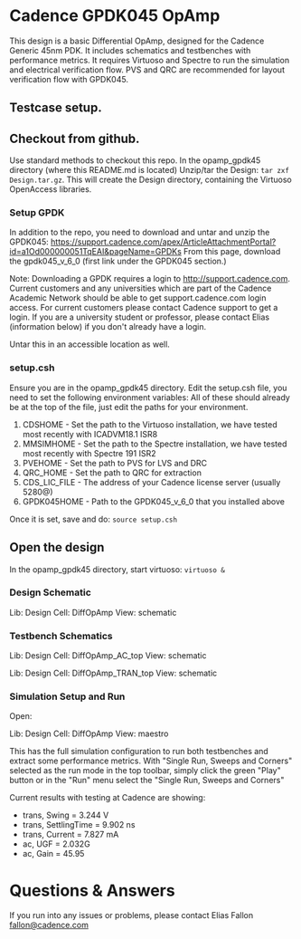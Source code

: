 # Cadence GPDK045 OpAmp

This design is a basic Differential OpAmp, designed for the Cadence Generic 45nm PDK.
It includes schematics and testbenches with performance metrics. 
It requires Virtuoso and Spectre to run the simulation and electrical 
verification flow. PVS and QRC are recommended for layout verification flow with GPDK045.

## Testcase setup. 

## Checkout from github. 

Use standard methods to checkout this repo. In the opamp_gpdk45 directory (where this README.md is located)
Unzip/tar the Design: `tar zxf Design.tar.gz`. This will create the Design directory, containing the
Virtuoso OpenAccess libraries.

### Setup GPDK

In addition to the repo, you need to download and untar and unzip the GPDK045: 
https://support.cadence.com/apex/ArticleAttachmentPortal?id=a1Od000000051TqEAI&pageName=GPDKs
From this page, download the gpdk045_v_6_0 (first link under the GPDK045 section.)

Note: Downloading a GPDK requires a login to http://support.cadence.com. 
Current customers and any universities which are part of the Cadence Academic 
Network should be able to get support.cadence.com login access. For current
customers please contact Cadence support to get a login. If you are a 
university student or professor, please contact Elias (information below) if
you don't already have a login.

Untar this in an accessible location as well.

### setup.csh

Ensure you are in the opamp_gpdk45 directory.
Edit the setup.csh file, you need to set the following environment variables:
All of these should already be at the top of the file, just edit the paths for
your environment.

1. CDSHOME - Set the path to the Virtuoso installation, we have tested most recently with ICADVM18.1 ISR8
2. MMSIMHOME - Set the path to the Spectre installation, we have tested most recently with Spectre 191 ISR2
3. PVEHOME - Set the path to PVS for LVS and DRC
4. QRC_HOME - Set the path to QRC for extraction
5. CDS_LIC_FILE - The address of your Cadence license server (usually 5280@<hostname>)
6. GPDK045HOME - Path to the GPDK045_v_6_0 that you installed above

Once it is set, save and do: `source setup.csh`

## Open the design

In the opamp_gpdk45 directory, start virtuoso: `virtuoso &`

### Design Schematic

Lib: Design
Cell: DiffOpAmp
View: schematic

### Testbench Schematics

Lib: Design
Cell: DiffOpAmp_AC_top
View: schematic

Lib: Design
Cell: DiffOpAmp_TRAN_top
View: schematic

### Simulation Setup and Run

Open:

Lib: Design
Cell: DiffOpAmp
View: maestro

This has the full simulation configuration to run both testbenches and 
extract some performance metrics. With "Single Run, Sweeps and Corners" selected
as the run mode in the top toolbar, simply click the green "Play" button or
in the "Run" menu select the "Single Run, Sweeps and Corners" 

Current results with testing at Cadence are showing:
- trans, Swing = 3.244 V
- trans, SettlingTime = 9.902 ns
- trans, Current = 7.827 mA
- ac, UGF = 2.032G
- ac, Gain = 45.95

# Questions & Answers

If you run into any issues or problems, please contact Elias Fallon <fallon@cadence.com>
